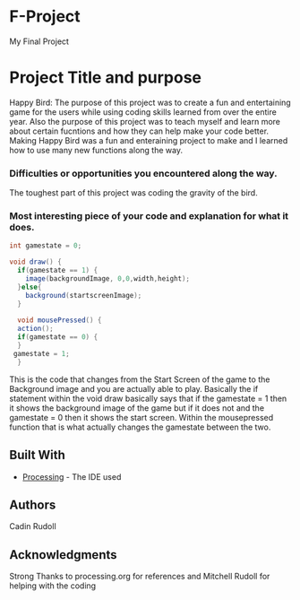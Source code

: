 # F-Project
My Final Project
# Project Title and purpose

Happy Bird:
   The purpose of this project was to create a fun and entertaining game for the users while using coding skills learned from over the entire year. Also the purpose of this project was to teach myself and learn more about certain fucntions and how they can help make your code better. Making Happy Bird was a fun and enteraining project to make and I learned how to use many new functions along the way. 

### Difficulties or opportunities you encountered along the way.

The toughest part of this project was coding the gravity of the bird. 

### Most interesting piece of your code and explanation for what it does.
```Java 
int gamestate = 0;

void draw() {
  if(gamestate == 1) {
    image(backgroundImage, 0,0,width,height);
  }else{
    background(startscreenImage);
  }
  
  void mousePressed() {
  action();
  if(gamestate == 0) {
  }
 gamestate = 1;
  }
```

This is the code that changes from the Start Screen of the game to the Background image and you are actually able to play. Basically the if statement within the void draw basically says that if the gamestate = 1 then it shows the background image of the game but if it does not and the gamestate = 0 then it shows the start screen. Within the mousepressed function that is what actually changes the gamestate between the two.

## Built With

* [Processing](https://processing.org/) - The IDE used

## Authors

Cadin Rudoll

## Acknowledgments

Strong Thanks to processing.org for references and Mitchell Rudoll for helping with the coding


